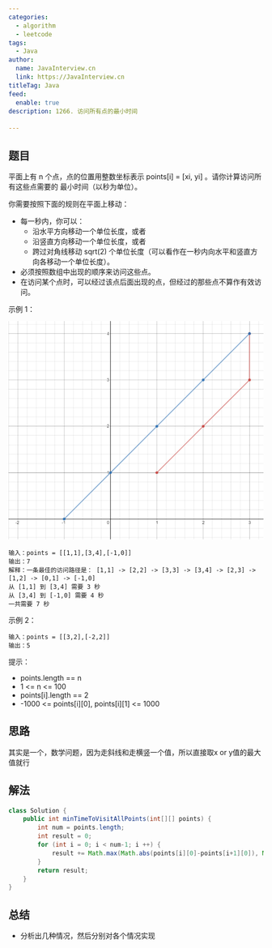 ```yaml
---
categories:
  - algorithm
  - leetcode
tags:
  - Java
author: 
  name: JavaInterview.cn
  link: https://JavaInterview.cn
titleTag: Java
feed:
  enable: true
description: 1266. 访问所有点的最小时间

---
```


## 题目

平面上有 n 个点，点的位置用整数坐标表示 points[i] = [xi, yi] 。请你计算访问所有这些点需要的 最小时间（以秒为单位）。

你需要按照下面的规则在平面上移动：

* 每一秒内，你可以：
  * 沿水平方向移动一个单位长度，或者
  * 沿竖直方向移动一个单位长度，或者
  * 跨过对角线移动 sqrt(2) 个单位长度（可以看作在一秒内向水平和竖直方向各移动一个单位长度）。
* 必须按照数组中出现的顺序来访问这些点。
* 在访问某个点时，可以经过该点后面出现的点，但经过的那些点不算作有效访问。


示例 1：

![1626_example_1.png](../../../media/pictures/leetcode/1626_example_1.png)

    输入：points = [[1,1],[3,4],[-1,0]]
    输出：7
    解释：一条最佳的访问路径是： [1,1] -> [2,2] -> [3,3] -> [3,4] -> [2,3] -> [1,2] -> [0,1] -> [-1,0]   
    从 [1,1] 到 [3,4] 需要 3 秒
    从 [3,4] 到 [-1,0] 需要 4 秒
    一共需要 7 秒
示例 2：

    输入：points = [[3,2],[-2,2]]
    输出：5


提示：

* points.length == n
* 1 <= n <= 100
* points[i].length == 2
* -1000 <= points[i][0], points[i][1] <= 1000

## 思路

其实是一个，数学问题，因为走斜线和走横竖一个值，所以直接取x or y值的最大值就行


## 解法
```java
class Solution {
    public int minTimeToVisitAllPoints(int[][] points) {
        int num = points.length;
        int result = 0;
        for (int i = 0; i < num-1; i ++) {
            result += Math.max(Math.abs(points[i][0]-points[i+1][0]), Math.abs(points[i][1]-points[i+1][1]));
        }
        return result;
    }
}

```

## 总结

- 分析出几种情况，然后分别对各个情况实现 
